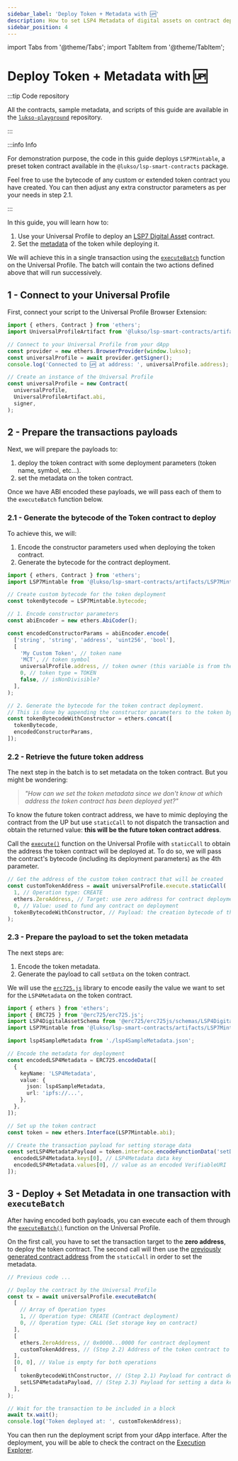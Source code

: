 ```yaml
---
sidebar_label: 'Deploy Token + Metadata with 🆙'
description: How to set LSP4 Metadata of digital assets on contract deployment.
sidebar_position: 4
---
```


import Tabs from '@theme/Tabs';
import TabItem from '@theme/TabItem';

# Deploy Token + Metadata with 🆙

:::tip Code repository

All the contracts, sample metadata, and scripts of this guide are available in the [`lukso-playground`](https://github.com/lukso-network/lukso-playground/tree/main/smart-contracts-hardhat) repository.

:::

:::info Info

For demonstration purpose, the code in this guide deploys `LSP7Mintable`, a preset token contract available in the `@lukso/lsp-smart-contracts` package.

Feel free to use the bytecode of any custom or extended token contract you have created. You can then adjust any extra constructor parameters as per your needs in step 2.1.

:::

In this guide, you will learn how to:

1. Use your Universal Profile to deploy an [LSP7 Digital Asset](../../../standards/tokens/LSP7-Digital-Asset.md) contract.
2. Set the [metadata](../../../standards/tokens/LSP4-Digital-Asset-Metadata.md) of the token while deploying it.

We will achieve this in a single transaction using the [`executeBatch`](../../../contracts/contracts/LSP0ERC725Account/LSP0ERC725Account.md#executebatch) function on the Universal Profile. The batch will contain the two actions defined above that will run successively.

## 1 - Connect to your Universal Profile

First, connect your script to the Universal Profile Browser Extension:

```ts title="scripts/deployTokenWithMetadataAsUP.ts"
import { ethers, Contract } from 'ethers';
import UniversalProfileArtifact from '@lukso/lsp-smart-contracts/artifacts/UniversalProfile.json';

// Connect to your Universal Profile from your dApp
const provider = new ethers.BrowserProvider(window.lukso);
const universalProfile = await provider.getSigner();
console.log('Connected to 🆙 at address: ', universalProfile.address);

// Create an instance of the Universal Profile
const universalProfile = new Contract(
  universalProfile,
  UniversalProfileArtifact.abi,
  signer,
);
```

## 2 - Prepare the transactions payloads

Next, we will prepare the payloads to:

1. deploy the token contract with some deployment parameters (token name, symbol, etc...).
2. set the metadata on the token contract.

Once we have ABI encoded these payloads, we will pass each of them to the `executeBatch` function below.

### 2.1 - Generate the bytecode of the Token contract to deploy

To achieve this, we will:

1. Encode the constructor parameters used when deploying the token contract.
2. Generate the bytecode for the contract deployment.

```ts title="scripts/deployTokenWithMetadataAsUP.ts"
import { ethers, Contract } from 'ethers';
import LSP7Mintable from '@lukso/lsp-smart-contracts/artifacts/LSP7Mintable.json';

// Create custom bytecode for the token deployment
const tokenBytecode = LSP7Mintable.bytecode;

// 1. Encode constructor parameters
const abiEncoder = new ethers.AbiCoder();

const encodedConstructorParams = abiEncoder.encode(
  ['string', 'string', 'address', 'uint256', 'bool'],
  [
    'My Custom Token', // token name
    'MCT', // token symbol
    universalProfile.address, // token owner (this variable is from the previous code snippet)
    0, // token type = TOKEN
    false, // isNonDivisible?
  ],
);

// 2. Generate the bytecode for the token contract deployment.
// This is done by appending the constructor parameters to the token bytecode.
const tokenBytecodeWithConstructor = ethers.concat([
  tokenBytecode,
  encodedConstructorParams,
]);
```

### 2.2 - Retrieve the future token address

The next step in the batch is to set metadata on the token contract. But you might be wondering:

> _"How can we set the token metadata since we don't know at which address the token contract has been deployed yet?"_

To know the future token contract address, we have to mimic deploying the contract from the UP but use `staticCall` to not dispatch the transaction and obtain the returned value: **this will be the future token contract address**.

Call the [`execute()`](../../../contracts/contracts/ERC725/ERC725.md#execute) function on the Universal Profile with `staticCall` to obtain the address the token contract will be deployed at. To do so, we will pass the contract's bytecode (including its deployment parameters) as the 4th parameter.

```ts
// Get the address of the custom token contract that will be created
const customTokenAddress = await universalProfile.execute.staticCall(
  1, // Operation type: CREATE
  ethers.ZeroAddress, // Target: use zero address for contract deployment
  0, // Value: used to fund any contract on deployment
  tokenBytecodeWithConstructor, // Payload: the creation bytecode of the contract to deploy
);
```

### 2.3 - Prepare the payload to set the token metadata

The next steps are:

1. Encode the token metadata.
2. Generate the payload to call `setData` on the token contract.

We will use the [`erc725.js`](../../../tools/erc725js/getting-started.md) library to encode easily the value we want to set for the `LSP4Metadata` on the token contract.

```ts
import { ethers } from 'ethers';
import { ERC725 } from '@erc725/erc725.js';
import LSP4DigitalAssetSchema from '@erc725/erc725js/schemas/LSP4DigitalAssetMetadata.json';
import LSP7Mintable from '@lukso/lsp-smart-contracts/artifacts/LSP7Mintable.json';

import lsp4SampleMetadata from './lsp4SampleMetadata.json';

// Encode the metadata for deployment
const encodedLSP4Metadata = ERC725.encodeData([
  {
    keyName: 'LSP4Metadata',
    value: {
      json: lsp4SampleMetadata,
      url: 'ipfs://...',
    },
  },
]);

// Set up the token contract
const token = new ethers.Interface(LSP7Mintable.abi);

// Create the transaction payload for setting storage data
const setLSP4MetadataPayload = token.interface.encodeFunctionData('setData', [
  encodedLSP4Metadata.keys[0], // LSP4Metadata data key
  encodedLSP4Metadata.values[0], // value as an encoded VerifiableURI
]);
```

## 3 - Deploy + Set Metadata in one transaction with `executeBatch`

After having encoded both payloads, you can execute each of them through the [`executeBatch()`](../../../contracts/contracts/ERC725/ERC725.md#executebatch) function on the Universal Profile.

On the first call, you have to set the transaction target to the **zero address**, to deploy the token contract. The second call will then use the [previously generated contract address](#prepare-the-transaction-payloads) from the `staticCall` in order to set the metadata.

```ts title="scripts/deployTokenWithMetadataAsUP.ts"
// Previous code ...

// Deploy the contract by the Universal Profile
const tx = await universalProfile.executeBatch(
  [
    // Array of Operation types
    1, // Operation type: CREATE (Contract deployment)
    0, // Operation type: CALL (Set storage key on contract)
  ],
  [
    ethers.ZeroAddress, // 0x0000...0000 for contract deployment
    customTokenAddress, // (Step 2.2) Address of the token contract to call after it was deployed
  ],
  [0, 0], // Value is empty for both operations
  [
    tokenBytecodeWithConstructor, // (Step 2.1) Payload for contract deployment
    setLSP4MetadataPayload, // (Step 2.3) Payload for setting a data key on the deployed contract
  ],
);

// Wait for the transaction to be included in a block
await tx.wait();
console.log('Token deployed at: ', customTokenAddress);
```

You can then run the deployment script from your dApp interface. After the deployment, you will be able to check the contract on the [Execution Explorer](https://explorer.execution.testnet.lukso.network/).

